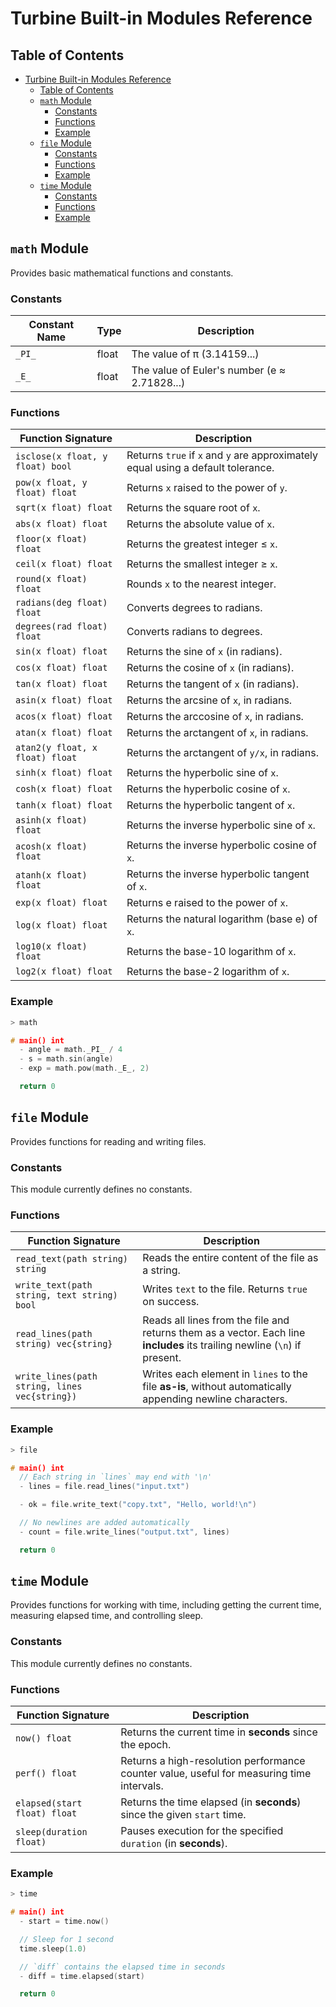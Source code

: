 # Turbine Built-in Modules Reference

## Table of Contents

- [Turbine Built-in Modules Reference](#turbine-built-in-modules-reference)
  - [Table of Contents](#table-of-contents)
  - [`math` Module](#math-module)
    - [Constants](#constants)
    - [Functions](#functions)
    - [Example](#example)
  - [`file` Module](#file-module)
    - [Constants](#constants-1)
    - [Functions](#functions-1)
    - [Example](#example-1)
  - [`time` Module](#time-module)
    - [Constants](#constants-2)
    - [Functions](#functions-2)
    - [Example](#example-2)

## `math` Module

Provides basic mathematical functions and constants.

### Constants

| Constant Name | Type   | Description                                      |
|---------------|--------|--------------------------------------------------|
| `_PI_`        | float  | The value of π (3.14159...)                      |
| `_E_`         | float  | The value of Euler's number (e ≈ 2.71828...)     |

### Functions

| Function Signature                     | Description                                      |
|----------------------------------------|--------------------------------------------------|
| `isclose(x float, y float) bool`       | Returns `true` if `x` and `y` are approximately equal using a default tolerance.               |
| `pow(x float, y float) float`          | Returns `x` raised to the power of `y`.         |
| `sqrt(x float) float`                 | Returns the square root of `x`.                 |
| `abs(x float) float`                  | Returns the absolute value of `x`.              |
| `floor(x float) float`                | Returns the greatest integer ≤ `x`.             |
| `ceil(x float) float`                 | Returns the smallest integer ≥ `x`.             |
| `round(x float) float`                | Rounds `x` to the nearest integer.              |
| `radians(deg float) float`            | Converts degrees to radians.                    |
| `degrees(rad float) float`            | Converts radians to degrees.                    |
| `sin(x float) float`                  | Returns the sine of `x` (in radians).           |
| `cos(x float) float`                  | Returns the cosine of `x` (in radians).         |
| `tan(x float) float`                  | Returns the tangent of `x` (in radians).        |
| `asin(x float) float`                 | Returns the arcsine of `x`, in radians.         |
| `acos(x float) float`                 | Returns the arccosine of `x`, in radians.       |
| `atan(x float) float`                 | Returns the arctangent of `x`, in radians.      |
| `atan2(y float, x float) float`       | Returns the arctangent of `y/x`, in radians.    |
| `sinh(x float) float`                 | Returns the hyperbolic sine of `x`.             |
| `cosh(x float) float`                 | Returns the hyperbolic cosine of `x`.           |
| `tanh(x float) float`                 | Returns the hyperbolic tangent of `x`.          |
| `asinh(x float) float`                | Returns the inverse hyperbolic sine of `x`.     |
| `acosh(x float) float`                | Returns the inverse hyperbolic cosine of `x`.   |
| `atanh(x float) float`                | Returns the inverse hyperbolic tangent of `x`.  |
| `exp(x float) float`                  | Returns e raised to the power of `x`.           |
| `log(x float) float`                  | Returns the natural logarithm (base e) of `x`.  |
| `log10(x float) float`                | Returns the base-10 logarithm of `x`.           |
| `log2(x float) float`                 | Returns the base-2 logarithm of `x`.            |

### Example

```cpp
> math

# main() int
  - angle = math._PI_ / 4
  - s = math.sin(angle)
  - exp = math.pow(math._E_, 2)

  return 0
```

## `file` Module

Provides functions for reading and writing files.

### Constants

This module currently defines no constants.

### Functions

| Function Signature                                 | Description                                                                 |
|----------------------------------------------------|-----------------------------------------------------------------------------|
| `read_text(path string) string`                    | Reads the entire content of the file as a string.                           |
| `write_text(path string, text string) bool`        | Writes `text` to the file. Returns `true` on success.                       |
| `read_lines(path string) vec{string}`              | Reads all lines from the file and returns them as a vector. Each line **includes** its trailing newline (`\n`) if present. |
| `write_lines(path string, lines vec{string})`  | Writes each element in `lines` to the file **as-is**, without automatically appending newline characters. |

### Example

```cpp
> file

# main() int
  // Each string in `lines` may end with '\n'
  - lines = file.read_lines("input.txt")

  - ok = file.write_text("copy.txt", "Hello, world!\n")

  // No newlines are added automatically
  - count = file.write_lines("output.txt", lines)

  return 0
```

## `time` Module

Provides functions for working with time, including getting the current time, measuring elapsed time, and controlling sleep.

### Constants

This module currently defines no constants.

### Functions

| Function Signature                                 | Description                                                                 |
|----------------------------------------------------|-----------------------------------------------------------------------------|
| `now() float`                                        | Returns the current time in **seconds** since the epoch.                  |
| `perf() float`                                       | Returns a high-resolution performance counter value, useful for measuring time intervals. |
| `elapsed(start float) float`                           | Returns the time elapsed (in **seconds**) since the given `start` time.    |
| `sleep(duration float)`                         | Pauses execution for the specified `duration` (in **seconds**). |

### Example

```cpp
> time

# main() int
  - start = time.now()

  // Sleep for 1 second
  time.sleep(1.0)

  // `diff` contains the elapsed time in seconds
  - diff = time.elapsed(start)

  return 0
```
